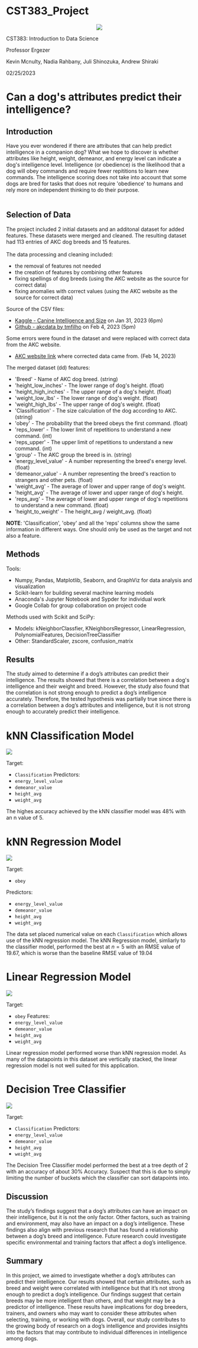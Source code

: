 # CST383_Project
<p align="center">
<img src="/images/otterbots_logo.png" />
</p>



CST383: Introduction to Data Science

Professor Ergezer

Kevin Mcnulty, Nadia Rahbany, Juli Shinozuka, Andrew Shiraki

02/25/2023

# Can a dog's attributes predict their intelligence?
  
## Introduction

Have you ever wondered if there are attributes that can help predict intelligence in a companion dog? What we hope to discover is whether attributes like height, weight, demeanor, and energy level can indicate a dog's intelligence level. Intelligence (or obedience) is the likelihood that a dog will obey commands and require fewer repititions to learn new commands. The intelligence scoring does not take into account that some dogs are bred for tasks that does not require 'obedience' to humans and rely more on independent thinking to do their purpose.<br><br> 

## Selection of Data
  
The project included 2 initial datasets and an additonal dataset for added features.  These datasets were merged and cleaned.  The resulting dataset had 113 entries of AKC dog breeds and 15 features.<br><br>
The data processing and cleaning included:
-   the removal of features not needed
-   the creation of features by combining other features
-   fixing spellings of dog breeds (using the AKC website as the source for correct data)
-   fixing anomalies with correct values (using the AKC website as the source for correct data)

Source of the CSV files:

-   [Kaggle - Canine Intelligence and Size](https://www.kaggle.com/datasets/thedevastator/canine-intelligence-and-size?select=AKC+Breed+Info.csv) on Jan 31, 2023 (6pm)
-   [Github - akcdata by tmfilho](https://github.com/tmfilho/akcdata) on Feb 4, 2023 (5pm)

Some errors were found in the dataset and were replaced with correct data from the AKC website.
-   [AKC website link](https://www.akc.org) where corrected data came from. (Feb 14, 2023)

The merged dataset (dd) features:
-   'Breed' - Name of AKC dog breed. (string)
-   'height_low_inches' - The lower range of dog's height. (float)
-   'height_high_inches' - The upper range of a dog's height. (float)
-   'weight_low_lbs' - The lower range of dog's weight. (float)
-   'weight_high_lbs' - The upper range of dog's weight. (float)
-   'Classification' - The size calculation of the dog according to AKC. (string)
-   'obey' - The probability that the breed obeys the first command. (float)
-   'reps_lower' - The lower limit of repetitions to understand a new command. (int)
-   'reps_upper' - The upper limit of repetitions to understand a new command. (int)
-   'group' - The AKC group the breed is in. (string)
-   'energy_level_value' - A number representing the breed's energy level. (float)
-   'demeanor_value' - A number representing the breed's reaction to strangers and other pets. (float)
-   'weight_avg' - The average of lower and upper range of dog's weight.
-   'height_avg' - The average of lower and upper range of dog's height.
-   'reps_avg' - The average of lower and upper range of dog's repetitions to understand a new command.  (float)
-   'height_to_weight' - The height_avg / weight_avg.  (float)

**NOTE**: 'Classification', 'obey' and all the 'reps' columns show the same information in different ways.  One should only be used as the target and not also a feature.

## Methods

Tools:
-   Numpy, Pandas, Matplotlib, Seaborn, and GraphViz for data analysis and visualization
-   Scikit-learn for building several machine learning models 
-   Anaconda's Jupyter Notebook and Sypder for individual work
-   Google Collab for group collaboration on project code
 
Methods used with Scikit and SciPy:
-   Models: kNeighborClassfier, KNeighborsRegressor, LinearRegression, PolynomialFeatures, DecisionTreeClassifier
-   Other: StandardScaler, zscore, confusion_matrix

## Results

The study aimed to determine if a dog’s attributes can predict their intelligence. The results showed that there is a correlation between a dog's intelligence and their weight and breed. However, the study also found that the correlation is not strong enough to predict a dog’s intelligence accurately. Therefore, the tested hypothesis was partially true since there is a correlation between a dog’s attributes and intelligence, but it is not strong enough to accurately predict their intelligence.

<h1>kNN Classification Model</h1>
<p align="left">
<img src="images/classification.png" />
</p>

Target: 
- `Classification`
Predictors:
- `energy_level_value`
- `demeanor_value`
- `height_avg`
- `weight_avg`

The highes accuracy achieved by the kNN classifier model was 48% with an n value of 5. 

# kNN Regression Model

<p align="left">
<img src="/images/rmse.png" />
</p>

Target: 
- `obey`

Predictors:
- `energy_level_value`
- `demeanor_value`
- `height_avg`
- `weight_avg`

The data set placed numerical value on each `Classification` which allows use of the kNN regression model. The kNN Regression model, simliarly to the classifier model, performed the best at $n=5$ with an RMSE value of 19.67, which is worse than the baseline RMSE value of 19.04

# Linear Regression Model

<p align="left">
<img src="/images/linear_reg.png" />
</p>

Target: 
- `obey`
Features:
- `energy_level_value`
- `demeanor_value`
- `height_avg`
- `weight_avg`

Linear regression model performed worse than kNN regression model. As many of the datapoints in this dataset are vertically stacked, the linear regression model is not well suited for this application.

<h1>Decision Tree Classifier</h1>
<p align="left">
<img src="/images/decision_tree.png" />
</p>

Target: 
- `Classification`
Predictors:
- `energy_level_value`
- `demeanor_value`
- `height_avg`
- `weight_avg`

The Decision Tree Classifier model performed the best at a  tree depth of 2 with an accuracy of about 30% Accuracy. 
Suspect that this is due to simply limiting the number of buckets which the classifier can sort datapoints into. 

## Discussion

The study’s findings suggest that a dog’s attributes can have an impact on their intelligence, but it is not the only factor. Other factors, such as training and environment, may also have an impact on a dog’s intelligence. These findings also align with previous research that has found a relationship between a dog’s breed and intelligence. Future research could investigate specific environmental and training factors that affect a dog’s intelligence.

## Summary

In this project, we aimed to investigate whether a dog’s attributes can predict their intelligence. Our results showed that certain attributes, such as breed and weight were correlated with intelligence but that it’s not strong enough to predict a dog’s intelligence. Our findings suggest that certain breeds may be more intelligent than others, and that weight may be a predictor of intelligence. These results have implications for dog breeders, trainers, and owners who may want to consider these attributes when selecting, training, or working with dogs. Overall, our study contributes to the growing body of research on a dog’s intelligence and provides insights into the factors that may contribute to individual differences in intelligence among dogs.




